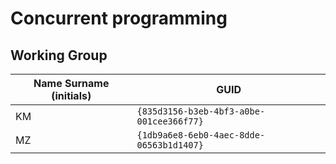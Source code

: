 # Concurrent programming

## Working Group

| Name Surname (initials) | GUID                                     |
| ----------------------- | ---------------------------------------- |
| KM                      | `{835d3156-b3eb-4bf3-a0be-001cee366f77}` |
| MZ                      | `{1db9a6e8-6eb0-4aec-8dde-06563b1d1407}` |
